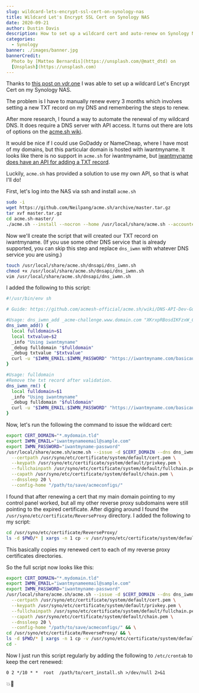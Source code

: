 ```yaml
---
slug: wildcard-lets-encrypt-ssl-cert-on-synology-nas
title: Wildcard Let's Encrypt SSL Cert on Synology NAS
date: 2020-09-21
author: Dustin Davis
description: How to set up a wildcard cert and auto-renew on Synology NAS
categories:
  - Synology
banner: ./images/banner.jpg
bannerCredit:
  Photo by [Matteo Bernardis](https://unsplash.com/@matt_dtd) on
  [Unsplash](https://unsplash.com)
---
```


Thanks to
[this post on vdr.one](https://vdr.one/how-to-create-a-lets-encrypt-wildcard-certificate-on-a-synology-nas/)
I was able to set up a wildcard Let's Encrypt Cert on my Synology NAS.

The problem is I have to manually renew every 3 months which involves setting a
new TXT record on my DNS and remembering the steps to renew.

After more research, I found a way to automate the renewal of my wildcard DNS.
It does require a DNS server with API access. It turns out there are lots of
options on the
[acme.sh wiki](https://github.com/acmesh-official/acme.sh/wiki/dnsapi).

It would be nice if I could use GoDaddy or NameCheap, where I have most of my
domains, but this particular domain is hosted with iwantmyname. It looks like
there is no support in `acme.sh` for iwantmyname, but
[iwantmyname does have an API for adding a TXT record](https://iwantmyname.com/developer/domain-dns-api).

Luckily, `acme.sh` has provided a solution to use my own API, so that is what
I'll do!

<!-- > **Pro tip**: If you'd like to just copy and paste commands in your terminal, I
> recommend using the
> [regex replace chrome extension](https://chrome.google.com/webstore/detail/regex-replace/eggkcpojddgjkakokkdhocbjebhgkonb)
> to swap out the following variables:
>
> - letsencryptemail@sample.com
> - mydomain.tld
> - iwantmynameemail@sample.com
> - iwantmyname-password
> - /path/to/save/acmeconfigs/ -->

First, let's log into the NAS via ssh and install `acme.sh`

```bash
sudo -i
wget https://github.com/Neilpang/acme.sh/archive/master.tar.gz
tar xvf master.tar.gz
cd acme.sh-master/
./acme.sh --install --nocron --home /usr/local/share/acme.sh --accountemail "letsencryptemail@sample.com"
```

Now we'll create the script that will created our TXT record on iwantmyname. (If
you use some other DNS service that is already supported, you can skip this step
and replace `dns_iwmn` with whatever DNS service you are using.)

```bash
touch /usr/local/share/acme.sh/dnsapi/dns_iwmn.sh
chmod +x /usr/local/share/acme.sh/dnsapi/dns_iwmn.sh
vim /usr/local/share/acme.sh/dnsapi/dns_iwmn.sh
```

I added the following to this script:

```bash
#!/usr/bin/env sh

# Guide: https://github.com/acmesh-official/acme.sh/wiki/DNS-API-Dev-Guide

#Usage: dns_iwmn_add _acme-challenge.www.domain.com "XKrxpRBosdIKFzxW_CT3KLZNf6q0HG9i01zxXp5CPBs"
dns_iwmn_add() {
  local fulldomain=$1
  local txtvalue=$2
  _info "Using iwantmyname"
  _debug fulldomain "$fulldomain"
  _debug txtvalue "$txtvalue"
  curl -u "$IWMN_EMAIL:$IWMN_PASSWORD" "https://iwantmyname.com/basicauth/ddns?hostname=$fulldomain&type=txt&value=$txtvalue"
}

#Usage: fulldomain
#Remove the txt record after validation.
dns_iwmn_rm() {
  local fulldomain=$1
  _info "Using iwantmyname"
  _debug fulldomain "$fulldomain"
  curl -u "$IWMN_EMAIL:$IWMN_PASSWORD" "https://iwantmyname.com/basicauth/ddns?hostname=$fulldomain&type=txt&value=delete"
}
```

Now, let's run the following the command to issue the wildcard cert:

```bash
export CERT_DOMAIN="*.mydomain.tld"
export IWMN_EMAIL="iwantmynameemail@sample.com"
export IWMN_PASSWORD="iwantmyname-password"
/usr/local/share/acme.sh/acme.sh --issue -d $CERT_DOMAIN --dns dns_iwmn \
  --certpath /usr/syno/etc/certificate/system/default/cert.pem \
  --keypath /usr/syno/etc/certificate/system/default/privkey.pem \
  --fullchainpath /usr/syno/etc/certificate/system/default/fullchain.pem \
  --capath /usr/syno/etc/certificate/system/default/chain.pem \
  --dnssleep 20 \
  --config-home "/path/to/save/acmeconfigs/"
```

I found that after renewing a cert that my main domain pointing to my control
panel worked, but all my other reverse proxy subdomains were still pointing to
the expired certificate. After digging around I found the
`/usr/syno/etc/certificate/ReverseProxy` directory. I added the following to my
script:

```bash
cd /usr/syno/etc/certificate/ReverseProxy/
ls -d $PWD/* | xargs -n 1 cp -v /usr/syno/etc/certificate/system/default/*.pem
```

This basically copies my renewed cert to each of my reverse proxy certificates
directories.

So the full script now looks like this:

```bash
export CERT_DOMAIN="*.mydomain.tld"
export IWMN_EMAIL="iwantmynameemail@sample.com"
export IWMN_PASSWORD="iwantmyname-password"
/usr/local/share/acme.sh/acme.sh --issue -d $CERT_DOMAIN --dns dns_iwmn \
  --certpath /usr/syno/etc/certificate/system/default/cert.pem \
  --keypath /usr/syno/etc/certificate/system/default/privkey.pem \
  --fullchainpath /usr/syno/etc/certificate/system/default/fullchain.pem \
  --capath /usr/syno/etc/certificate/system/default/chain.pem \
  --dnssleep 20 \
  --config-home "/path/to/save/acmeconfigs/" && \
cd /usr/syno/etc/certificate/ReverseProxy/ && \
ls -d $PWD/* | xargs -n 1 cp -v /usr/syno/etc/certificate/system/default/*.pem && \
cd -
```

Now I just run this script regularly by adding the following to `/etc/crontab`
to keep the cert renewed:

```text
0 2 */10 * *  root  /path/to/cert_install.sh >/dev/null 2>&1
```

💥👊
